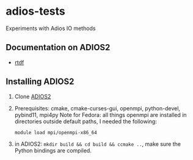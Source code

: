 # adios-tests
Experiments with Adios IO methods

## Documentation on ADIOS2

- [rtdf](https://adios2.readthedocs.io/en/latest/index.html)

## Installing ADIOS2

1. Clone [ADIOS2](https://github.com/ornladios/ADIOS2)
2. Prerequisites: cmake, cmake-curses-gui, openmpi, python-devel, pybind11, mpi4py
   Note for Fedora: all things openmpi are installed in directories outside default paths, I needed the following:

    ```
    module load mpi/openmpi-x86_64
    ```

3. in ADIOS2: `mkdir build && cd build && ccmake ..`, make sure the Python bindings are compiled.
